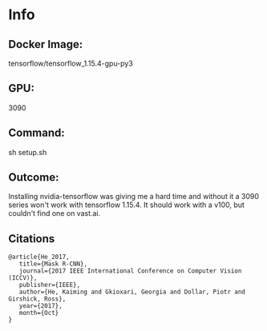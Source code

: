 # Info
## Docker Image: 
tensorflow/tensorflow_1.15.4-gpu-py3
## GPU: 
3090
## Command:
sh setup.sh
## Outcome: 
Installing nvidia-tensorflow was giving me a hard time and without it a 3090 series won't work with tensorflow 1.15.4. It should work with a v100, but couldn't find one on vast.ai. 

## Citations

```
@article{He_2017,
   title={Mask R-CNN},
   journal={2017 IEEE International Conference on Computer Vision (ICCV)},
   publisher={IEEE},
   author={He, Kaiming and Gkioxari, Georgia and Dollar, Piotr and Girshick, Ross},
   year={2017},
   month={Oct}
}
```
